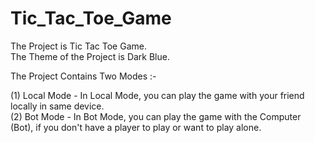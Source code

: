 # Tic_Tac_Toe_Game

The Project is Tic Tac Toe Game. <br>
The Theme of the Project is Dark Blue. <br>

The Project Contains Two Modes :- <br>

(1) Local Mode - In Local Mode, you can play the game with your friend locally in same device. <br>
(2) Bot Mode - In Bot Mode, you can play the game with the Computer (Bot), if you don't have a player to play or want to play alone.
